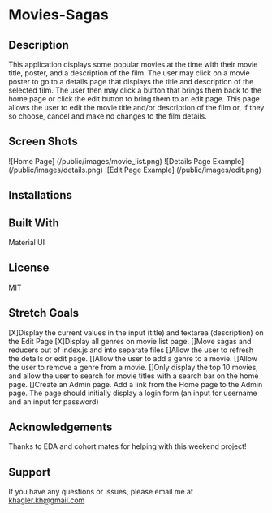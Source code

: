 # Movies-Sagas

## Description
This application displays some popular movies at the time with their movie title, poster, and a description of the film.
The user may click on a movie poster to go to a details page that displays the title and description of the selected film.
The user then may click a button that brings them back to the home page or click the edit button to bring them to an edit page. This page allows the user to edit the movie title and/or description of the film or, if they so choose, cancel and make no changes to the film details.

## Screen Shots

![Home Page] (/public/images/movie_list.png)
![Details Page Example] (/public/images/details.png)
![Edit Page Example] (/public/images/edit.png)

## Installations

## Built With
Material UI

## License
MIT

## Stretch Goals
[X]Display the current values in the input (title) and textarea (description) on the Edit Page
 [X]Display all genres on movie list page. 
 []Move sagas and reducers out of  index.js and into separate files
 []Allow the user to refresh the details or edit page. 
 []Allow the user to add a genre to a movie.
 []Allow the user to remove a genre from a movie.
 []Only display the top 10 movies, and allow the user to search for movie titles with a search bar on the home page.
 []Create an Admin page. Add a link from the Home page to the Admin page. The page should initially display a login form (an input for username and an input for password)

## Acknowledgements
Thanks to EDA and cohort mates for helping with this weekend project!

## Support
If you have any questions or issues, please email me at khagler.kh@gmail.com
